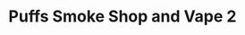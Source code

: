 ---
title: "Puffs Smoke Shop and Vape 2"
url: /greeley/puffs-smoke-shop-and-vape-2/
shop: e-cigarette
---